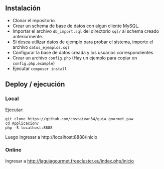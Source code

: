 ## Instalación

 - Clonar el repositorio
 - Crear un schema de base de datos con algun cliente MySQL.
 - Importar el archivo `db_import.sql` del directorio `sql/` al schema creado anteriormente.
 - Si desea utilizar datos de ejemplo para probar el sistema, importe el archivo `datos_ejemplos.sql`
  - Configurar la base de datos creada y los usuarios correspondientes
  - Crear un archivo `config.php` (Hay un ejemplo para copiar en `config.php.example`)
 - Ejecutar `composer install`

## Deploy / ejecución

### Local

Ejecutar:

```
git clone https://github.com/costaivan34/guia_gourmet_paw
cd Applicacion/
php -S localhost:8888
```

Luego ingresar a http://localhost:8888/inicio

### Online

Ingresar a http://laguiagourmet.freecluster.eu/index.php/inicio

